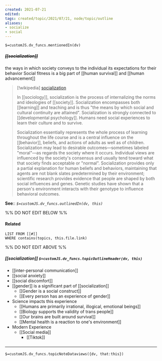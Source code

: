 ```yaml
---
created: 2021-07-21
edited: 
tags: created/topic/2021/07/21, node/topic/outline
aliases:
- socialize
- social
---
```

`$=customJS.dv_funcs.mentionedIn(dv)`

##### <s class="topic-title">[[socialization]]</s>

 the ways in which society conveys to the individual its expectations for their behavior
Social fitness is a big part of [[human survival]] and [[human advancement]]

> [!wikipedia] [socialization](https://en.wikipedia.org/wiki/Socialization)
> 
> In [[sociology]], socialization is the process of internalizing the norms and ideologies of [[society]]. Socialization encompasses both [[learning]] and teaching and is thus "the means by which social and cultural continuity are attained".
> Socialization is strongly connected to [[developmental psychology]]. Humans need social experiences to learn their culture and to survive. 
> 
> Socialization essentially represents the whole process of learning throughout the life course and is a central influence on the [[behavior]], beliefs, and actions of adults as well as of children. 
> Socialization may lead to desirable outcomes—sometimes labeled "moral"—as regards the society where it occurs. Individual views are influenced by the society's consensus and usually tend toward what that society finds acceptable or "normal". Socialization provides only a partial explanation for human beliefs and behaviors, maintaining that agents are not blank slates predetermined by their environment; scientific research provides evidence that people are shaped by both social influences and genes. Genetic studies have shown that a person's environment interacts with their genotype to influence behavioral outcomes.
>

**See**:: 
*`$=customJS.dv_funcs.outlinedIn(dv, this)`*

%% DO NOT EDIT BELOW %%
#### Related 
```dataview
LIST FROM [[#]]
WHERE contains(topics, this.file.link)
```
%% DO NOT EDIT ABOVE %%
##### [[socialization]] `$=customJS.dv_funcs.topicOutlineHeader(dv, this)`

- [[inter-personal communication]]
- [[social anxiety]]
- [[social discomfort]]
- [[gender]] is a significant part of [[socialization]]
	- [[Gender is a social construct]]
	- [[Every person has an experience of gender]]
- Science impacts this experience
	- [[Humans are primarily irrational, illogical, emotional beings]]
	- [[Biology supports the validity of trans people]]
	- [[Our brains are built around survival]]
	- [[Mental health is a reaction to one's environment]]
- Modern Experience
	- [[Social media]]
		- [[Tiktok]]


### <hr class="dataviews"/>

`$=customJS.dv_funcs.topicNoteDataviews({dv, that:this})`


